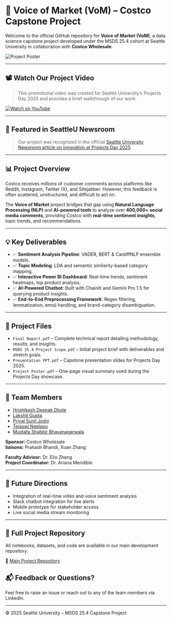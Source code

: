 # 🛒 Voice of Market (VoM) – Costco Capstone Project

Welcome to the official GitHub repository for **Voice of Market (VoM)**, a data science capstone project developed under the MSDS 25.4 cohort at Seattle University in collaboration with **Costco Wholesale**.

![Project Poster](./Project%20Poster.jpg)

---

## 📽️ Watch Our Project Video
> This promotional video was created for Seattle University’s Projects Day 2025 and provides a brief walkthrough of our work:

[![Watch on YouTube](https://img.youtube.com/vi/4Yd0Jct-F2c/0.jpg)](https://www.youtube.com/watch?v=4Yd0Jct-F2c&list=PLyxEnoE4xazAj3wtwe2d8FplbqeN5TGst&index=11)

---

## 📰 Featured in SeattleU Newsroom

> Our project was recognized in the official [Seattle University Newsroom article on innovation at Projects Day 2025](https://www.seattleu.edu/newsroom/2025/innovation-and-ingenuity-fuel-projects-day.php).

---

## 📊 Project Overview

Costco receives millions of customer comments across platforms like Reddit, Instagram, Twitter (X), and Sitejabber. However, this feedback is often scattered, unstructured, and difficult to act on.

The **Voice of Market** project bridges that gap using **Natural Language Processing (NLP)** and **AI-powered tools** to analyze over **400,000+ social media comments**, providing Costco with **real-time sentiment insights**, topic trends, and recommendations.

---

## 💡 Key Deliverables

- ✅ **Sentiment Analysis Pipeline**: VADER, BERT & CardiffNLP ensemble models.
- ✅ **Topic Modeling**: LDA and semantic similarity-based category mapping.
- ✅ **Interactive Power BI Dashboard**: Real-time trends, sentiment heatmaps, top product analysis.
- ✅ **AI-Powered Chatbot**: Built with Chainlit and Gemini Pro 1.5 for querying product insights.
- ✅ **End-to-End Preprocessing Framework**: Regex filtering, lemmatization, emoji handling, and brand-category disambiguation.

---

## 📁 Project Files

- `Final Report.pdf` – Complete technical report detailing methodology, results, and insights.
- `MSDS 25.4 Project Scope.pdf` – Initial project brief with deliverables and stretch goals.
- `Presentation PPT.pdf` – Capstone presentation slides for Projects Day 2025.
- `Project Poster.pdf` – One-page visual summary used during the Projects Day showcase.

---

## 👥 Team Members

- [Hrishikesh Deepak Dhole](https://www.linkedin.com/in/hrishikesh-dhole-43b150159/)
- [Lakshit Gupta](https://www.linkedin.com/in/lakshitgupta7980/)
- [Priyal Sunil Joshi](https://www.linkedin.com/in/priyal-joshi/)
- [Tejaswi Neelapu](https://www.linkedin.com/in/tejaswirupa/)
- [Mustafa Shabbir Bhavanagarwala](https://www.linkedin.com/in/mustafa-shabbir-bhavanagarwala/)


**Sponsor:** Costco Wholesale  
**liaisons:** Prakash Bhandi, Xuan Zhang

**Faculty Advisor:** Dr. Elio Zhang  
**Project Coordinator:** Dr. Ariana Mendible



---

## 🚀 Future Directions

- Integration of real-time video and voice sentiment analysis  
- Slack chatbot integration for live alerts  
- Mobile prototype for stakeholder access  
- Live social media stream monitoring

---

## 📂 Full Project Repository

All notebooks, datasets, and code are available in our main development repository:

🔗 [Main Project Repository](https://github.com/Capstone-Project-Team-Costco/Costco_Data)


## 📬 Feedback or Questions?

Feel free to raise an issue or reach out to any of the team members via LinkedIn.

---

© 2025 Seattle University – MSDS 25.4 Capstone Project  
